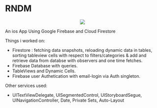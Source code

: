 # RNDM

<p align="center">
<img src="https://img.shields.io/badge/Swift-5.0-green.svg" />
</p>



An ios App Using Google Firebase and Cloud Firestore

Things i worked on:
- Firestore : fetching data snapshots, reloading dynamic data in tables, sorting tableview cells with respect to filters/categories & add and retrieve data from databse with observers and one time fetches.
- Firebase Database with queries.
- TableViews and Dynamic Cells.
- Firebase user Authetication with email-login via Auth singleton.

Other services used:
- UITextViewDelegate, UISegmentedControl, UIStoryboardSegue, UINavigationController, Date, Private Sets, Auto-Layout
